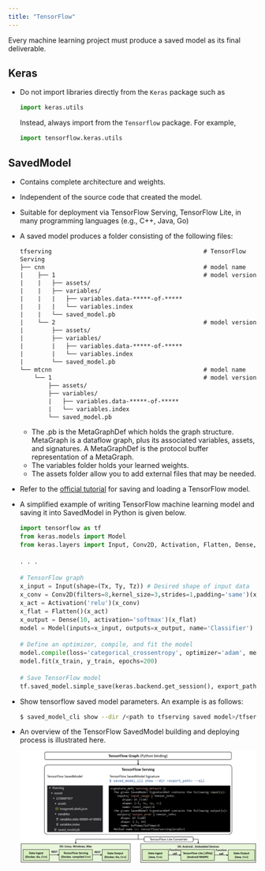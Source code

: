 ```yaml
---
title: "TensorFlow"
---
```


Every machine learning project must produce a saved model as its final deliverable.

## Keras
+ Do not import libraries directly from the `Keras` package such as
    ```python
    import keras.utils
    ```
    Instead, always import from the `Tensorflow` package. For example, 
    ```python
    import tensorflow.keras.utils
    ```

## SavedModel
+ Contains complete architecture and weights. 
+ Independent of the source code that created the model.
+ Suitable for deployment via TensorFlow Serving, TensorFlow Lite, in many programming languages (e.g., C++, Java, Go)
+ A saved model produces a folder consisting of the following files:
    ```text
    tfserving                                           # TensorFlow Serving 
    ├── cnn                                             # model name 
    |    ├── 1                                          # model version
    |    |   ├── assets/
    |    |   ├── variables/
    |    |   |   ├── variables.data-*****-of-*****
    |    |   |   └── variables.index
    |    |   └── saved_model.pb
    |    └── 2                                          # model version
    |        ├── assets/
    |        ├── variables/
    |        |   ├── variables.data-*****-of-*****
    |        |   └── variables.index
    |        └── saved_model.pb 
    └── mtcnn                                           # model name
        └── 1                                           # model version
            ├── assets/
            ├── variables/
            |   ├── variables.data-*****-of-*****
            |   └── variables.index
            └── saved_model.pb
    ```
    + The .pb is the MetaGraphDef which holds the graph structure. MetaGraph is a dataflow graph, plus its associated variables, assets, and signatures. A MetaGraphDef is the protocol buffer representation of a MetaGraph.
    + The variables folder holds your learned weights. 
    + The assets folder allow you to add external files that may be needed.
+ Refer to the [official tutorial](https://www.tensorflow.org/tfx/tutorials/serving/rest_simple#save_your_model) for saving and loading a TensorFlow model. 
+ A simplified example of writing TensorFlow machine learning model and saving it into SavedModel in Python is given below.
    ```python
    import tensorflow as tf
    from keras.models import Model
    from keras.layers import Input, Conv2D, Activation, Flatten, Dense,

    . . .

    # TensorFlow graph
    x_input = Input(shape=(Tx, Ty, Tz)) # Desired shape of input data
    x_conv = Conv2D(filters=8,kernel_size=3,strides=1,padding='same')(x_input)
    x_act = Activation('relu')(x_conv)
    x_flat = Flatten()(x_act)
    x_output = Dense(10, activation='softmax')(x_flat)
    model = Model(inputs=x_input, outputs=x_output, name='Classifier')

    # Define an optimizer, compile, and fit the model
    model.compile(loss='categorical_crossentropy', optimizer='adam', metrics=['accuracy'])
    model.fit(x_train, y_train, epochs=200)

    # Save TensorFlow model
    tf.saved_model.simple_save(keras.backend.get_session(), export_path, inputs={'input_image': model.inputs}, outputs={'output_prob': model.outputs})
    ```
+ Show tensorflow saved model parameters. An example is as follows:
    ```bash
    $ saved_model_cli show --dir /<path to tfserving saved model>/tfserving/resnet/1538687457 --all
    ```
+ An overview of the TensorFlow SavedModel building and deploying process is illustrated here.

    [![tensorFlowSavedModel](/assets/images/wiki/wiki_tensorflow_02.jpg)](/assets/images/wiki/wiki_tensorflow_02.jpg)